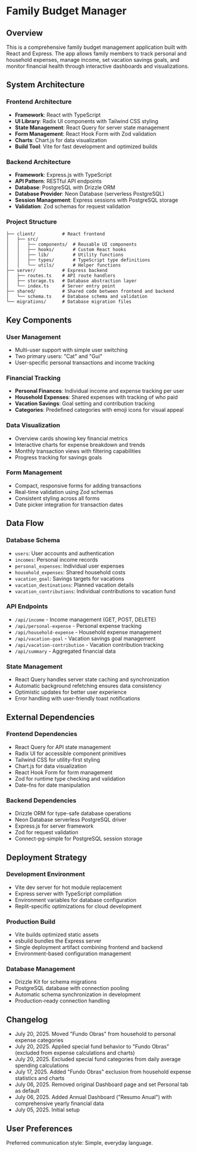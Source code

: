 # Family Budget Manager

## Overview

This is a comprehensive family budget management application built with React and Express. The app allows family members to track personal and household expenses, manage income, set vacation savings goals, and monitor financial health through interactive dashboards and visualizations.

## System Architecture

### Frontend Architecture
- **Framework**: React with TypeScript
- **UI Library**: Radix UI components with Tailwind CSS styling
- **State Management**: React Query for server state management
- **Form Management**: React Hook Form with Zod validation
- **Charts**: Chart.js for data visualization
- **Build Tool**: Vite for fast development and optimized builds

### Backend Architecture
- **Framework**: Express.js with TypeScript
- **API Pattern**: RESTful API endpoints
- **Database**: PostgreSQL with Drizzle ORM
- **Database Provider**: Neon Database (serverless PostgreSQL)
- **Session Management**: Express sessions with PostgreSQL storage
- **Validation**: Zod schemas for request validation

### Project Structure
```
├── client/          # React frontend
│   ├── src/
│   │   ├── components/  # Reusable UI components
│   │   ├── hooks/       # Custom React hooks
│   │   ├── lib/         # Utility functions
│   │   ├── types/       # TypeScript type definitions
│   │   └── utils/       # Helper functions
├── server/          # Express backend
│   ├── routes.ts    # API route handlers
│   ├── storage.ts   # Database abstraction layer
│   └── index.ts     # Server entry point
├── shared/          # Shared code between frontend and backend
│   └── schema.ts    # Database schema and validation
└── migrations/      # Database migration files
```

## Key Components

### User Management
- Multi-user support with simple user switching
- Two primary users: "Cat" and "Gui"
- User-specific personal transactions and income tracking

### Financial Tracking
- **Personal Finances**: Individual income and expense tracking per user
- **Household Expenses**: Shared expenses with tracking of who paid
- **Vacation Savings**: Goal setting and contribution tracking
- **Categories**: Predefined categories with emoji icons for visual appeal

### Data Visualization
- Overview cards showing key financial metrics
- Interactive charts for expense breakdown and trends
- Monthly transaction views with filtering capabilities
- Progress tracking for savings goals

### Form Management
- Compact, responsive forms for adding transactions
- Real-time validation using Zod schemas
- Consistent styling across all forms
- Date picker integration for transaction dates

## Data Flow

### Database Schema
- `users`: User accounts and authentication
- `incomes`: Personal income records
- `personal_expenses`: Individual user expenses
- `household_expenses`: Shared household costs
- `vacation_goal`: Savings targets for vacations
- `vacation_destinations`: Planned vacation details
- `vacation_contributions`: Individual contributions to vacation fund

### API Endpoints
- `/api/income` - Income management (GET, POST, DELETE)
- `/api/personal-expense` - Personal expense tracking
- `/api/household-expense` - Household expense management
- `/api/vacation-goal` - Vacation savings goal management
- `/api/vacation-contribution` - Vacation contribution tracking
- `/api/summary` - Aggregated financial data

### State Management
- React Query handles server state caching and synchronization
- Automatic background refetching ensures data consistency
- Optimistic updates for better user experience
- Error handling with user-friendly toast notifications

## External Dependencies

### Frontend Dependencies
- React Query for API state management
- Radix UI for accessible component primitives
- Tailwind CSS for utility-first styling
- Chart.js for data visualization
- React Hook Form for form management
- Zod for runtime type checking and validation
- Date-fns for date manipulation

### Backend Dependencies
- Drizzle ORM for type-safe database operations
- Neon Database serverless PostgreSQL driver
- Express.js for server framework
- Zod for request validation
- Connect-pg-simple for PostgreSQL session storage

## Deployment Strategy

### Development Environment
- Vite dev server for hot module replacement
- Express server with TypeScript compilation
- Environment variables for database configuration
- Replit-specific optimizations for cloud development

### Production Build
- Vite builds optimized static assets
- esbuild bundles the Express server
- Single deployment artifact combining frontend and backend
- Environment-based configuration management

### Database Management
- Drizzle Kit for schema migrations
- PostgreSQL database with connection pooling
- Automatic schema synchronization in development
- Production-ready connection handling

## Changelog

- July 20, 2025. Moved "Fundo Obras" from household to personal expense categories
- July 20, 2025. Applied special fund behavior to "Fundo Obras" (excluded from expense calculations and charts)
- July 20, 2025. Excluded special fund categories from daily average spending calculations
- July 17, 2025. Added "Fundo Obras" exclusion from household expense statistics and charts
- July 06, 2025. Removed original Dashboard page and set Personal tab as default
- July 06, 2025. Added Annual Dashboard ("Resumo Anual") with comprehensive yearly financial data
- July 05, 2025. Initial setup

## User Preferences

Preferred communication style: Simple, everyday language.
